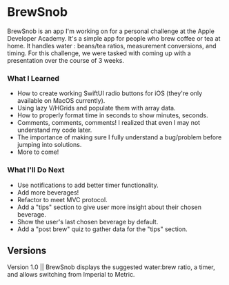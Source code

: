 # BrewSnob

BrewSnob is an app I'm working on for a personal challenge at the Apple Developer Academy. It's a simple app for people who brew coffee or tea at home. It handles water : beans/tea ratios, measurement conversions, and timing. For this challenge, we were tasked with coming up with a presentation over the course of 3 weeks. 


<h3>What I Learned</h3>
<ul>
<li>How to create working SwiftUI radio buttons for iOS (they're only available on MacOS currently).</li>
<li>Using lazy V/HGrids and populate them with array data.</li>
<li>How to properly format time in seconds to show minutes, seconds.</li>
<li>Comments, comments, comments! I realized that even I may not understand my code later.</li>
<li>The importance of making sure I fully understand a bug/problem before jumping into solutions.</li>
<li>More to come!</li>
</ul>

<h3>What I'll Do Next</h3>
<ul>
<li>Use notifications to add better timer functionality.</li>
<li>Add more beverages!</li>
<li>Refactor to meet MVC protocol.</li>
<li>Add a "tips" section to give user more insight about their chosen beverage.</li>
<li>Show the user's last chosen beverage by default.</li>
<li>Add a "post brew" quiz to gather data for the "tips" section.</li>
</ul>

<h2>Versions</h2>
Version 1.0 || BrewSnob displays the suggested water:brew ratio, a timer, and allows switching from Imperial to Metric.
